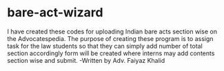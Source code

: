 # bare-act-wizard
I have created these codes for uploading Indian bare acts section wise on the Advocatespedia. The purpose of creating these program is to assign task for the law students so that they can simply add number of total section accordingly form will be created where interns may add contents section wise and submit. -Written by Adv. Faiyaz Khalid
